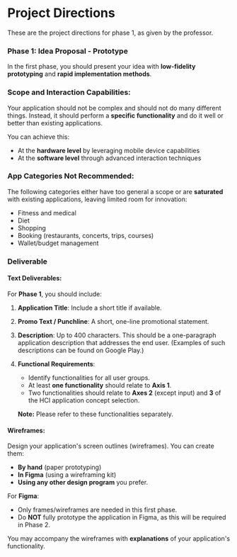# Project Directions

These are the project directions for phase 1, as given by the professor.

### Phase 1: Idea Proposal - Prototype

In the first phase, you should present your idea with **low-fidelity prototyping** and **rapid implementation methods**.

### Scope and Interaction Capabilities:
Your application should not be complex and should not do many different things. Instead, it should perform a **specific functionality** and do it well or better than existing applications.

You can achieve this:
- At the **hardware level** by leveraging mobile device capabilities
- At the **software level** through advanced interaction techniques

### App Categories Not Recommended:
The following categories either have too general a scope or are **saturated** with existing applications, leaving limited room for innovation:
- Fitness and medical
- Diet
- Shopping
- Booking (restaurants, concerts, trips, courses)
- Wallet/budget management

### Deliverable

#### Text Deliverables:
For **Phase 1**, you should include:

1. **Application Title**: Include a short title if available.
   
2. **Promo Text / Punchline**: A short, one-line promotional statement.

3. **Description**: Up to 400 characters. This should be a one-paragraph application description that addresses the end user. (Examples of such descriptions can be found on Google Play.)

4. **Functional Requirements**: 
   - Identify functionalities for all user groups.
   - At least **one functionality** should relate to **Axis 1**.
   - Two functionalities should relate to **Axes 2** (except input) and **3** of the HCI application concept selection.
   
   **Note:** Please refer to these functionalities separately.

#### Wireframes:
Design your application's screen outlines (wireframes). You can create them:
- **By hand** (paper prototyping)
- **In Figma** (using a wireframing kit)
- **Using any other design program** you prefer.

For **Figma**: 
- Only frames/wireframes are needed in this first phase.
- Do **NOT** fully prototype the application in Figma, as this will be required in Phase 2.

You may accompany the wireframes with **explanations** of your application's functionality.
